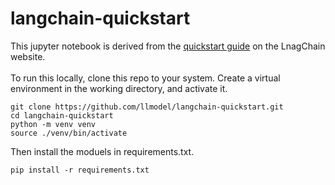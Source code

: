 # langchain-quickstart
This jupyter notebook is derived from the [quickstart guide](https://python.langchain.com/docs/get_started/quickstart) on the LnagChain website.<br/><br/>
To run this locally, clone this repo to your system. Create a virtual environment in the working directory, and activate it.
```
git clone https://github.com/llmodel/langchain-quickstart.git
cd langchain-quickstart
python -m venv venv
source ./venv/bin/activate
```
Then install the moduels in requirements.txt.
```
pip install -r requirements.txt
```